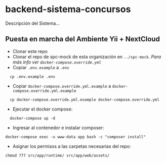# backend-sistema-concursos
Descripción del Sistema...


## Puesta en marcha del Ambiente Yii + NextCloud
  - Clonar este repo
  - Clonar el repo de spc-mock de esta organización en `../spc-mock`. *Para más info  ver `docker-compose.override.yml`*
  - Copiar `.env.example` a `.env`
  ```
    cp .env.example .env
  ```
  - Copiar `docker-compose.override.yml.example` a `docker-compose.override.yml.example`
  ```
    cp docker-compose.override.yml.example docker-compose.override.yml
  ```
  - Ejecutar el docker compose:
```
  docker-compose up -d
```

  - Ingresar al contenedor e instalar composer:

  ```
  docker-compose exec -u www-data app bash -c "composer install" 
  ```

  - Asignar los permisos a las carpetas necesarias del repo:
  ```
  chmod 777 src/app/runtime/ src/app/web/assets/
  ```
